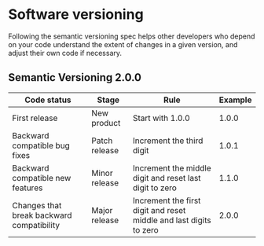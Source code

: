 # Software versioning
Following the semantic versioning spec helps other developers who depend on your code understand the extent of changes in a given version, and adjust their own code if necessary.



## Semantic Versioning 2.0.0

| Code status   | Stage         | Rule              | Example 
|-              |-              |-                  |-
| First release | New product   | Start with 1.0.0  | 1.0.0
| Backward compatible bug fixes | Patch release     | Increment the third digit | 1.0.1
| Backward compatible new features | Minor release  | Increment the middle digit and reset last digit to zero | 1.1.0
| Changes that break backward compatibility | Major release | Increment the first digit and reset middle and last digits to zero | 2.0.0
